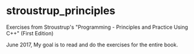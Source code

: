 # stroustrup_principles

Exercises from Stroustrup's "Programming - Principles and Practice Using C++" (First Edition)

June 2017,
My goal is to read and do the exercises for the entire book. 

